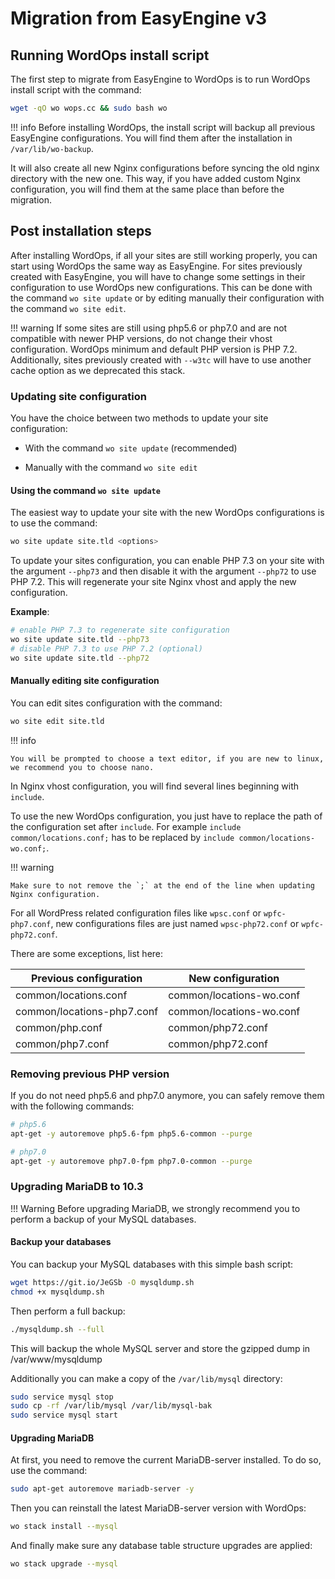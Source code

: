 # Migration from EasyEngine v3

## Running WordOps install script

The first step to migrate from EasyEngine to WordOps is to run WordOps install script with the command:

```bash
wget -qO wo wops.cc && sudo bash wo
```

!!! info
    Before installing WordOps, the install script will backup all previous EasyEngine configurations. You will find them after the installation in `/var/lib/wo-backup`.

It will also create all new Nginx configurations before syncing the old nginx directory with the new one. This way, if you have added custom Nginx configuration, you will find them at the same place than before the migration.

## Post installation steps

After installing WordOps, if all your sites are still working properly, you can start using WordOps the same way as EasyEngine. For sites previously created with EasyEngine, you will have to change some settings in their configuration to use WordOps new configurations. This can be done with the command `wo site update` or by editing manually their configuration with the command `wo site edit`.

!!! warning
    If some sites are still using php5.6 or php7.0 and are not compatible with newer PHP versions, do not change their vhost configuration. WordOps minimum and default PHP version is PHP 7.2. Additionally, sites previously created with `--w3tc`  will have to use another cache option as we deprecated this stack.

### Updating site configuration

You have the choice between two methods to update your site configuration:

- With the command `wo site update` (recommended)

- Manually with the command `wo site edit`

#### Using the command `wo site update`

The easiest way to update your site with the new WordOps configurations is to use the command:

```bash
wo site update site.tld <options>
```

To update your sites configuration, you can enable PHP 7.3 on your site with the argument `--php73` and then disable it with the argument `--php72` to use PHP 7.2.
This will regenerate your site Nginx vhost and apply the new configuration.

**Example**:

```bash
# enable PHP 7.3 to regenerate site configuration
wo site update site.tld --php73
# disable PHP 7.3 to use PHP 7.2 (optional)
wo site update site.tld --php72
```

#### Manually editing site configuration

You can edit sites configuration with the command:

```bash
wo site edit site.tld
```

!!! info

    You will be prompted to choose a text editor, if you are new to linux, we recommend you to choose nano.

In Nginx vhost configuration, you will find several lines beginning with `include`.

To use the new WordOps configuration, you just have to replace the path of the configuration set after `include`.  For example `include common/locations.conf;` has to be replaced by `include common/locations-wo.conf;`.

!!! warning

    Make sure to not remove the `;` at the end of the line when updating Nginx configuration.

For all WordPress related configuration files like `wpsc.conf` or `wpfc-php7.conf`, new configurations files are just named `wpsc-php72.conf` or `wpfc-php72.conf`.

There are some exceptions, list here:

| **Previous configuration** | **New configuration**    |
| -------------------------- | ------------------------ |
| common/locations.conf      | common/locations-wo.conf |
| common/locations-php7.conf | common/locations-wo.conf |
| common/php.conf            | common/php72.conf        |
| common/php7.conf           | common/php72.conf        |

### Removing previous PHP version

If you do not need php5.6 and php7.0 anymore, you can safely remove them with the following commands:

```bash
# php5.6
apt-get -y autoremove php5.6-fpm php5.6-common --purge

# php7.0
apt-get -y autoremove php7.0-fpm php7.0-common --purge
```

### Upgrading MariaDB to 10.3

!!! Warning
    Before upgrading MariaDB, we strongly recommend you to perform a backup of your MySQL databases.

#### Backup your databases

You can backup your MySQL databases with this simple bash script:

```bash
wget https://git.io/JeGSb -O mysqldump.sh
chmod +x mysqldump.sh
```

Then perform a full backup:

```bash
./mysqldump.sh --full
```

This will backup the whole MySQL server and store the gzipped dump in /var/www/mysqldump

Additionally you can make a copy of the `/var/lib/mysql` directory:

```bash
sudo service mysql stop
sudo cp -rf /var/lib/mysql /var/lib/mysql-bak
sudo service mysql start
```

#### Upgrading MariaDB

At first, you need to remove the current MariaDB-server installed. To do so, use the command:

```bash
sudo apt-get autoremove mariadb-server -y
```

Then you can reinstall the latest MariaDB-server version with WordOps:

```bash
wo stack install --mysql
```

And finally make sure any database table structure upgrades are applied:

```bash
wo stack upgrade --mysql
```
